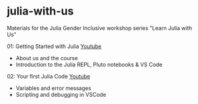 # julia-with-us
Materials for the Julia Gender Inclusive workshop series "Learn Julia with Us"

01: Getting Started with Julia [Youtube](https://youtu.be/oTUmW8dWZws)
- About us and the course
- Introduction to the Julia REPL, Pluto notebooks & VS Code

02: Your first Julia Code [Youtube](https://youtu.be/v1pKoyCp434)
- Variables and error messages
- Scripting and debugging in VSCode
